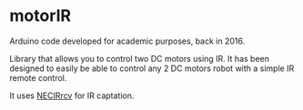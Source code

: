 # motorIR
Arduino code developed for academic purposes, back in 2016.

Library that allows you to control two DC motors using IR.
It has been designed to easily be able to control any 2 DC motors robot with a simple IR remote control.

It uses [NECIRrcv](https://github.com/eduherminio/NECIRrcv) for IR captation.
